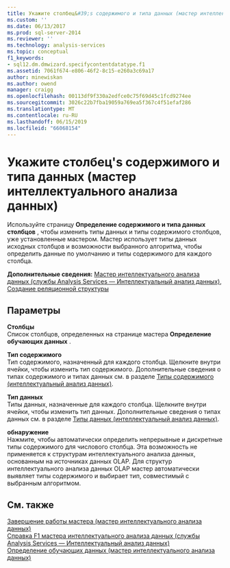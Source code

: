 ```yaml
---
title: Укажите столбец&#39;s содержимого и типа данных (мастер интеллектуального анализа данных) | Документация Майкрософт
ms.custom: ''
ms.date: 06/13/2017
ms.prod: sql-server-2014
ms.reviewer: ''
ms.technology: analysis-services
ms.topic: conceptual
f1_keywords:
- sql12.dm.dmwizard.specifycontentdatatype.f1
ms.assetid: 7061f674-e806-46f2-8c15-e260a3c69a17
author: minewiskan
ms.author: owend
manager: craigg
ms.openlocfilehash: 00113df9f330a2edfce0c75f69d45c1fcd9274ee
ms.sourcegitcommit: 3026c22b7fba19059a769ea5f367c4f51efaf286
ms.translationtype: MT
ms.contentlocale: ru-RU
ms.lasthandoff: 06/15/2019
ms.locfileid: "66068154"
---
```

# <a name="specify-the-column39s-content-and-data-type-data-mining-wizard"></a>Укажите столбец&#39;s содержимого и типа данных (мастер интеллектуального анализа данных)
  Используйте страницу **Определение содержимого и типа данных столбцов** , чтобы изменить типы данных и типы содержимого столбцов, уже установленные мастером. Мастер использует типы данных исходных столбцов и возможности выбранного алгоритма, чтобы определить данные по умолчанию и типы содержимого для каждого столбца.  
  
 **Дополнительные сведения:** [Мастер интеллектуального анализа данных &#40;службы Analysis Services — Интеллектуальный анализ данных&#41;](data-mining/data-mining-wizard-analysis-services-data-mining.md), [Создание реляционной структуры](data-mining/create-a-relational-mining-structure.md)  
  
## <a name="options"></a>Параметры  
 **Столбцы**  
 Список столбцов, определенных на странице мастера **Определение обучающих данных** .  
  
 **Тип содержимого**  
 Тип содержимого, назначенный для каждого столбца. Щелкните внутри ячейки, чтобы изменить тип содержимого. Дополнительные сведения о типах содержимого и типах данных см. в разделе [Типы содержимого (интеллектуальный анализ данных)](data-mining/content-types-data-mining.md).  
  
 **Тип данных**  
 Типы данных, назначенные для каждого столбца. Щелкните внутри ячейки, чтобы изменить тип данных. Дополнительные сведения о типах данных см. в разделе [Типы данных (интеллектуальный анализ данных)](data-mining/data-types-data-mining.md).  
  
 **обнаружение**  
 Нажмите, чтобы автоматически определить непрерывные и дискретные типы содержимого для числового столбца. Эта возможность не применяется к структурам интеллектуального анализа данных, основанным на источниках данных OLAP. Для структур интеллектуального анализа данных OLAP мастер автоматически выявляет типы содержимого и выбирает тип, совместимый с выбранным алгоритмом.  
  
## <a name="see-also"></a>См. также  
 [Завершение работы мастера &#40;мастер интеллектуального анализа данных&#41;](completing-the-wizard-data-mining-wizard.md)   
 [Справка F1 мастера интеллектуального анализа данных &#40;службы Analysis Services — Интеллектуальный анализ данных&#41;](data-mining-wizard-f1-help-analysis-services-data-mining.md)   
 [Определение обучающих данных &#40;мастер интеллектуального анализа данных&#41;](specify-the-training-data-data-mining-wizard.md)  
  
  
